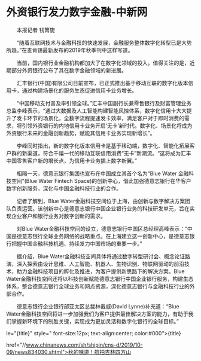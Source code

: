 # 外资银行发力数字金融-中新网

　　本报记者 钱箐旎

　　“随着互联网技术与金融科技的快速发展，金融服务整体数字化转型已是大势所趋。”在麦肯锡最新发布的2019年秋季刊中这样写道。

　　当前，国内银行业金融机构都加大了在数字化领域的投入。值得关注的是，近期部分外资银行公布了其在数字金融领域的新进展。

　　汇丰银行(中国)有限公司日前宣布，已正式推出基于移动互联的数字化版本信用卡，通过构建场景化的服务生态促进信用卡业务增长。

　　“中国移动支付普及率引领全球。”汇丰中国副行长兼零售银行及财富管理业务总监李峰表示，“通过大数据及人工智能构建智能风控体系，数字化信用卡大大提升了发卡环节的场景化，全数字流程提速发卡效率，满足客户对于即时消费的需求，将引领外资银行的内地信用卡业务开启‘无卡’新时代。数字化、场景化将成为外资银行未来的金融创新趋势，赋能其信用卡业务实现新增长”。

　　李峰同时指出，新的数字化版本信用卡是基于移动端，数字化、智能化拓展客户群的新渠道，符合千禧一代的移动互联信用消费“无卡”新潮流。“这将成为汇丰中国零售客户新的增长点，为信用卡业务插上数字新翼。”

　　相隔一天，德意志银行集团也宣布在中国成立其首个名为“Blue Water 金融科技空间”(Blue Water Fintech Space)的创新中心，借此加强德意志银行在华客户数字创新服务，深化与中国金融科技行业的合作。

　　记者了解到，Blue Water金融科技空间位于上海，由创新与数字解决方案团队负责运营。该创新中心是德意志银行中国企业银行业务的科技研发单元，旨在实现企业客户和银行业务对数字创新的需求。

　　对Blue Water金融科技空间的设立，德意志银行中国区总经理高峰表示：“中国是德意志银行全球业务网络的战略重点。在上海建立这一创新中心，是德意志银行把握中国金融科技机遇、持续发力中国市场的重要一步。”

　　据介绍，Blue Water金融科技空间具体将通过数字转型研讨会、概念论证路演，深入探索由设计思维、人工智能、机器人、生物识别、物联网驱动的前沿技术，助力金融科技项目的孵化及推进，为客户提供新思路下的解决方案。Blue Water金融科技空间还将以科技创新赋能德意志银行中国企业银行服务，构建生态体系，整合德意志银行全球业务和网点资源，深化德意志银行与金融科技行业的外部合作。

　　德意志银行企业银行部亚太区总裁林戴威(David Lynne)补充道：“Blue Water金融科技空间将进一步加强我们为客户提供最佳解决方案的能力，有助于我们掌握新环境下的制胜关键，实现成为更加灵活和数字化银行的全球目标。”

le="{title}" style=" font-size:12px; text-align:center; color:#000">{title}

href="//www.chinanews.com/sh/shipin/cns-d/2019/10-09/news834030.shtml">秋的味道！航拍吉林四方山
